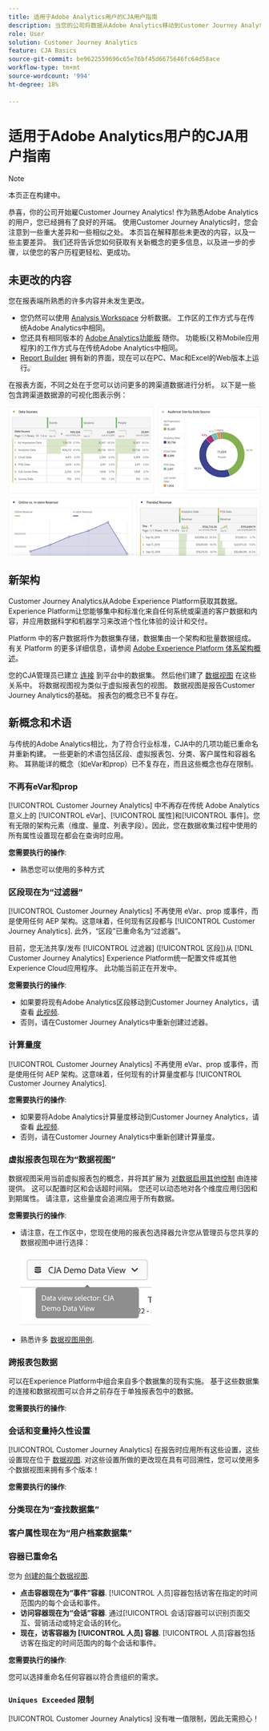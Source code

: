 ```yaml
---
title: 适用于Adobe Analytics用户的CJA用户指南
description: 当您的公司将数据从Adobe Analytics移动到Customer Journey Analytics时，从用户的角度应该考虑什么
role: User
solution: Customer Journey Analytics
feature: CJA Basics
source-git-commit: be9622559696c65e76bf45d6675646fc64d58ace
workflow-type: tm+mt
source-wordcount: '994'
ht-degree: 18%

---
```



# 适用于Adobe Analytics用户的CJA用户指南

>[!NOTE]
>
>本页正在构建中。

恭喜，你的公司开始雇Customer Journey Analytics! 作为熟悉Adobe Analytics的用户，您已经拥有了良好的开端。 使用Customer Journey Analytics时，您会注意到一些重大差异和一些相似之处。 本页旨在解释那些未更改的内容，以及一些主要差异。 我们还将告诉您如何获取有关新概念的更多信息，以及进一步的步骤，以使您的客户历程更轻松、更成功。

## 未更改的内容

您在报表端所熟悉的许多内容并未发生更改。

* 您仍然可以使用 [Analysis Workspace](/help/analysis-workspace/home.md) 分析数据。 工作区的工作方式与在传统Adobe Analytics中相同。
* 您还具有相同版本的 [Adobe Analytics功能板](/help/mobile-app/home.md) 随你。 功能板(又称Mobile应用程序)的工作方式与在传统Adobe Analytics中相同。
* [Report Builder](/help/report-builder/report-buider-overview.md) 拥有新的界面，现在可以在PC、Mac和Excel的Web版本上运行。

在报表方面，不同之处在于您可以访问更多的跨渠道数据进行分析。 以下是一些包含跨渠道数据源的可视化图表示例：

![多渠道可视化图表](assets/cross-channel.png)

## 新架构

Customer Journey Analytics从Adobe Experience Platform获取其数据。 Experience Platform让您能够集中和标准化来自任何系统或渠道的客户数据和内容，并应用数据科学和机器学习来改进个性化体验的设计和交付。

Platform 中的客户数据将作为数据集存储，数据集由一个架构和批量数据组成。有关 Platform 的更多详细信息，请参阅 [Adobe Experience Platform 体系架构概述](https://experienceleague.adobe.com/docs/platform-learn/tutorials/intro-to-platform/basic-architecture.html?lang=en)。

您的CJA管理员已建立 [连接](/help/connections/create-connection.md) 到平台中的数据集。 然后他们建了 [数据视图](/help/data-views/data-views.md) 在这些关系中。 将数据视图视为类似于虚拟报表包的视图。 数据视图是报告Customer Journey Analytics的基础。 报表包的概念已不复存在。

## 新概念和术语

与传统的Adobe Analytics相比，为了符合行业标准，CJA中的几项功能已重命名并重新构建。 一些更新的术语包括区段、虚拟报表包、分类、客户属性和容器名称。 耳熟能详的概念（如eVar和prop）已不复存在，而且这些概念也存在限制。

### 不再有eVar和prop

[!UICONTROL Customer Journey Analytics] 中不再存在传统 Adobe Analytics 意义上的 [!UICONTROL eVar]、[!UICONTROL 属性]和[!UICONTROL 事件]。您有无限的架构元素（维度、量度、列表字段）。因此，您在数据收集过程中使用的所有属性设置现在都会在查询时应用。

**您需要执行的操作**:

* 熟悉您可以使用的多种方式

### 区段现在为“过滤器”

[!UICONTROL Customer Journey Analytics] 不再使用 eVar、prop 或事件，而是使用任何 AEP 架构。这意味着，任何现有区段都与 [!UICONTROL Customer Journey Analytics]. 此外，“区段”已重命名为“过滤器”。

目前，您无法共享/发布 [!UICONTROL 过滤器] ([!UICONTROL 区段])从 [!DNL Customer Journey Analytics] Experience Platform统一配置文件或其他Experience Cloud应用程序。 此功能当前正在开发中。

**您需要执行的操作**:

* 如果要将现有Adobe Analytics区段移动到Customer Journey Analytics，请查看 [此视频](https://experienceleague.adobe.com/docs/customer-journey-analytics-learn/tutorials/moving-adobe-analytics-segments-to-customer-journey-analytics.html?lang=zh-Hans).
* 否则，请在Customer Journey Analytics中重新创建过滤器。

### 计算量度

[!UICONTROL Customer Journey Analytics] 不再使用 eVar、prop 或事件，而是使用任何 AEP 架构。这意味着，任何现有的计算量度都与 [!UICONTROL Customer Journey Analytics].

**您需要执行的操作**:

* 如果要将Adobe Analytics计算量度移动到Customer Journey Analytics，请查看 [此视频](https://experienceleague.adobe.com/docs/customer-journey-analytics-learn/tutorials/moving-your-calculated-metrics-from-adobe-analytics-to-customer-journey-analytics.html?lang=zh-Hans).
* 否则，请在Customer Journey Analytics中重新创建计算量度。

### 虚拟报表包现在为“数据视图”

数据视图采用当前虚拟报表包的概念，并将其扩展为 [对数据启用其他控制](/help/data-views/create-dataview.md) 由连接提供。 这可以配置时区和会话超时间隔。 您还可以动态地对各个维度应用归因和到期属性。 请注意，这些量度会追溯应用于所有数据。

**您需要执行的操作**:

* 请注意，在工作区中，您现在使用的报表包选择器允许您从管理员与您共享的数据视图中进行选择：

   ![数据视图选择器](assets/data-views.png)

* 熟悉许多 [数据视图用例](/help/data-views/data-views-usecases.md).

### 跨报表包数据

可以在Experience Platform中组合来自多个数据集的现有实施。 基于这些数据集的连接和数据视图可以合并之前存在于单独报表包中的数据。

**您需要执行的操作**:


### 会话和变量持久性设置

[!UICONTROL Customer Journey Analytics] 在报告时应用所有这些设置，这些设置现在位于 [数据视图](help/data-views/component-settings/persistence.md). 对这些设置所做的更改现在具有可回溯性，您可以使用多个数据视图来拥有多个版本！

**您需要执行的操作**:


### 分类现在为“查找数据集”

### 客户属性现在为“用户档案数据集”


### 容器已重命名

您为 [创建的每个数据视图](https://experienceleague.adobe.com/docs/analytics-platform/using/cja-dataviews/create-dataview.html?lang=en#containers).
* **点击容器现在为“事件”容器**. [!UICONTROL 人员]容器包括访客在指定的时间范围内的每个会话和事件。
* **访问容器现在为“会话”容器**. 通过[!UICONTROL 会话]容器可以识别页面交互、营销活动或特定会话的转化。
* **现在，访客容器为 [!UICONTROL 人员] 容器**. [!UICONTROL 人员]容器包括访客在指定的时间范围内的每个会话和事件。

**您需要执行的操作**:

您可以选择重命名任何容器以符合贵组织的需求。


### `Uniques Exceeded` 限制

[!UICONTROL Customer Journey Analytics] 没有唯一值限制，因此无需担心！
